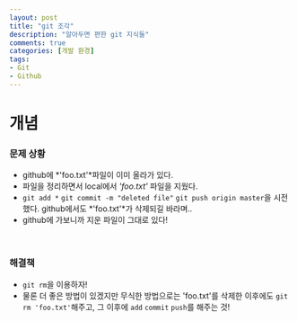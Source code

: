 ```yaml
---
layout: post
title: "git 조각"
description: "알아두면 편한 git 지식들"
comments: true
categories: [개발 환경]
tags:
- Git
- Github
---
```




# 개념



### 문제 상황

- github에 *'foo.txt'*파일이 이미 올라가 있다.
- 파일을 정리하면서 local에서 *'foo.txt'* 파일을 지웠다. 
- `git add *`  `git commit -m "deleted file"` `git push origin master`을 시전했다. github에서도 *'foo.txt'*가 삭제되길 바라며..
- github에 가보니까 지운 파일이 그대로 있다!  

<br>

### 해결책

- `git rm`을 이용하자!
- 물론 더 좋은 방법이 있겠지만 무식한 방법으로는 'foo.txt'를 삭제한 이후에도 `git rm 'foo.txt'`해주고, 그 이후에 `add` `commit` `push`를 해주는 것!